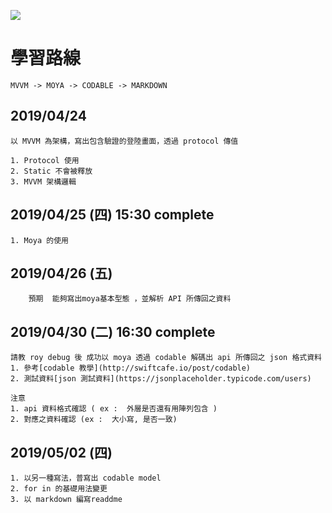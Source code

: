 ![](https://pic.pimg.tw/yide168/1512182509-918346.png)

# 學習路線
  
    MVVM -> MOYA -> CODABLE -> MARKDOWN

## 2019/04/24 
```
以 MVVM 為架構，寫出包含驗證的登陸畫面，透過 protocol 傳值

1. Protocol 使用
2. Static 不會被釋放
3. MVVM 架構邏輯
```
## 2019/04/25 (四) 15:30 complete
```
1. Moya 的使用 
```
## 2019/04/26 (五)
```
    預期  能夠寫出moya基本型態 ，並解析 API 所傳回之資料
```
## 2019/04/30 (二) 16:30 complete
```
請教 roy debug 後 成功以 moya 透過 codable 解碼出 api 所傳回之 json 格式資料
1. 參考[codable 教學](http://swiftcafe.io/post/codable)
2. 測試資料[json 測試資料](https://jsonplaceholder.typicode.com/users) 

注意 
1. api 資料格式確認 ( ex :  外層是否還有用陣列包含 )
2. 對應之資料確認 (ex :  大小寫, 是否一致) 
```
## 2019/05/02 (四)
```
1. 以另一種寫法，普寫出 codable model 
2. for in 的基礎用法變更
3. 以 markdown 編寫readdme
```
